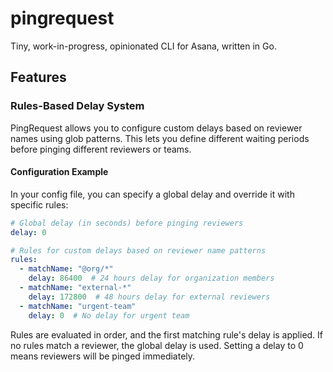 # pingrequest

Tiny, work-in-progress, opinionated CLI for Asana, written in Go.

## Features

### Rules-Based Delay System

PingRequest allows you to configure custom delays based on reviewer names using glob patterns. This lets you define different waiting periods before pinging different reviewers or teams.

#### Configuration Example

In your config file, you can specify a global delay and override it with specific rules:

```yaml
# Global delay (in seconds) before pinging reviewers
delay: 0

# Rules for custom delays based on reviewer name patterns
rules:
  - matchName: "@org/*"
    delay: 86400  # 24 hours delay for organization members
  - matchName: "external-*"
    delay: 172800  # 48 hours delay for external reviewers
  - matchName: "urgent-team" 
    delay: 0  # No delay for urgent team
```

Rules are evaluated in order, and the first matching rule's delay is applied. If no rules match a reviewer, the global delay is used. Setting a delay to 0 means reviewers will be pinged immediately.
